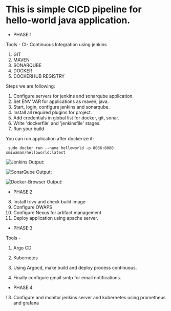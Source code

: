 

# This is simple CICD pipeline for hello-world java application.
- PHASE:1

Tools -
CI- Continuous Integration using jenkins
1. GIT
2. MAVEN
3. SONARQUBE
4. DOCKER
5. DOCKERHUB REGISTRY

Steps we are following:
1. Configure servers for jenkins and sonarqube application.
2. Set ENV VAR for applications as maven, java.   
3. Start, login, configure jenkins and sonarqube.
4. Install all required plugins for project.
5. Add credentials in global list for docker, git, sonar.
6. Write 'dockerfile' and 'jenkinsfile' stages.
7. Run your build  

You can run application after dockerize it:

```
 sudo docker run --name helloworld -p 8086:8080 smiwaman/helloworld:latest
```



![Jenkins Output:]()

![SonarQube Output:](https://github.com/smitwaman/hello-world/blob/main/Images/Screenshot%202024-04-10%20064735.png)

![Docker-Browser Output:]()


- PHASE:2
8. Install trivy and check build image
9. Configure OWAPS  
10. Configure Nexus for artifact management
10. Deploy application using apache server. 

- PHASE:3

Tools -
1. Argo CD
2. Kubernetes

11. Using Argocd, make build and deploy process continuous.

12. Finally configure gmail smtp for email notifications.

- PHASE:4
13. Configure and monitor jenkins server and kubernetes using prometheus and grafana
